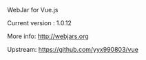 WebJar for Vue.js

Current version : 1.0.12

More info: http://webjars.org

Upstream: https://github.com/yyx990803/vue
